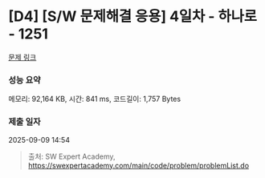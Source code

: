 # [D4] [S/W 문제해결 응용] 4일차 - 하나로 - 1251 

[문제 링크](https://swexpertacademy.com/main/code/problem/problemDetail.do?contestProbId=AV15StKqAQkCFAYD) 

### 성능 요약

메모리: 92,164 KB, 시간: 841 ms, 코드길이: 1,757 Bytes

### 제출 일자

2025-09-09 14:54



> 출처: SW Expert Academy, https://swexpertacademy.com/main/code/problem/problemList.do